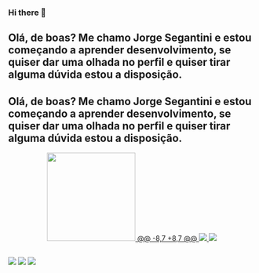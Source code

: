 ### Hi there 👋

## Olá, de boas? Me chamo Jorge Segantini e estou começando a aprender desenvolvimento, se quiser dar uma olhada no perfil e quiser tirar alguma dúvida estou a disposição.
## Olá, de boas? Me chamo Jorge Segantini e estou começando a aprender desenvolvimento, se quiser dar uma olhada no perfil e quiser tirar alguma dúvida estou a disposição.
<div align="center">
  <a href="https://github.com/JorgeSegantini">
  <img height="180em" src="https://github-readme-stats.vercel.app/api?username=jorgesegantini&show_icons=true&theme=cobalt&include_all_commits=true&count_private=true"/>
@@ -8,7 +8,7 @@
<i class="devicon-javascript-plain colored"></i>
<img src="https://cdn.jsdelivr.net/gh/devicons/devicon/icons/css3/css3-original-wordmark.svg" />
<img src="https://cdn.jsdelivr.net/gh/devicons/devicon/icons/html5/html5-original.svg" />       
          
</div>

##
 
<div> 
  <a href="https://www.instagram.com/jorgesegantini/" target="_blank"><img src="https://img.shields.io/badge/-Instagram-%23E4405F?style=for-the-badge&logo=instagram&logoColor=white" target="_blank"></a>
  <a href = "mailto:jorgesegantini@gmail.com"><img src="https://img.shields.io/badge/-Gmail-%23333?style=for-the-badge&logo=gmail&logoColor=white" target="_blank"></a>
  <a href="https://www.linkedin.com/in//" target="_blank"><img src="https://img.shields.io/badge/-LinkedIn-%230077B5?style=for-the-badge&logo=linkedin&logoColor=white" target="_blank"></a> 
 
 
</div>
